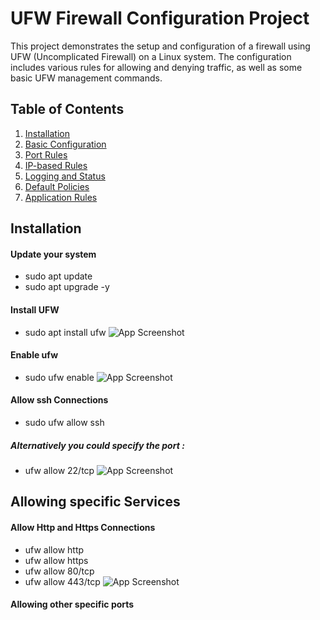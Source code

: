 # UFW Firewall Configuration Project

This project demonstrates the setup and configuration of a firewall using UFW (Uncomplicated Firewall) on a Linux system. The configuration includes various rules for allowing and denying traffic, as well as some basic UFW management commands.

## Table of Contents
1. [Installation](#installation)
2. [Basic Configuration](#basic-configuration)
3. [Port Rules](#port-rules)
4. [IP-based Rules](#ip-based-rules)
5. [Logging and Status](#logging-and-status)
6. [Default Policies](#default-policies)
7. [Application Rules](#application-rules)

## Installation

#### Update your system
- sudo apt update
- sudo apt upgrade -y
#### Install UFW 
- sudo apt install ufw
![App Screenshot]('./')

#### Enable ufw 
- sudo ufw enable
![App Screenshot]('./')
 
 #### Allow ssh  Connections
 - sudo ufw allow ssh
 ##### Alternatively you could specify the port :
 - ufw allow 22/tcp
  ![App Screenshot]('./')
  ## Allowing specific Services


 #### Allow Http and Https Connections
 - ufw allow http
- ufw allow https
- ufw allow 80/tcp
- ufw allow 443/tcp
![App Screenshot]('./')
#### Allowing other specific ports 


